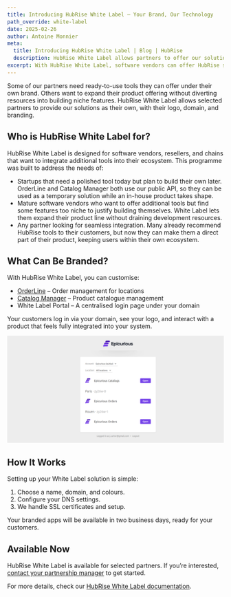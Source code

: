 ```yaml
---
title: Introducing HubRise White Label – Your Brand, Our Technology
path_override: white-label
date: 2025-02-26
author: Antoine Monnier
meta:
  title: Introducing HubRise White Label | Blog | HubRise
  description: HubRise White Label allows partners to offer our solutions under their own brand, providing a seamless experience for their customers.
excerpt: With HubRise White Label, software vendors can offer HubRise suite of well-tested tools under their own brand. Whether as a stopgap or a long-term solution, it helps them expand their offering while we stay in the background.
---
```


Some of our partners need ready-to-use tools they can offer under their own brand. Others want to expand their product offering without diverting resources into building niche features. HubRise White Label allows selected partners to provide our solutions as their own, with their logo, domain, and branding.

## Who is HubRise White Label for?

HubRise White Label is designed for software vendors, resellers, and chains that want to integrate additional tools into their ecosystem. This programme was built to address the needs of:

- Startups that need a polished tool today but plan to build their own later. OrderLine and Catalog Manager both use our public API, so they can be used as a temporary solution while an in-house product takes shape.
- Mature software vendors who want to offer additional tools but find some features too niche to justify building themselves. White Label lets them expand their product line without draining development resources.
- Any partner looking for seamless integration. Many already recommend HubRise tools to their customers, but now they can make them a direct part of their product, keeping users within their own ecosystem.

## What Can Be Branded?

With HubRise White Label, you can customise:

- [OrderLine](/apps/orderline/overview) – Order management for locations
- [Catalog Manager](/apps/catalog-manager/overview) – Product catalogue management
- White Label Portal – A centralised login page under your domain

Your customers log in via your domain, see your logo, and interact with a product that feels fully integrated into your system.

![White Label Portal](./001_white-label_portal.png)

## How It Works

Setting up your White Label solution is simple:

1. Choose a name, domain, and colours.
2. Configure your DNS settings.
3. We handle SSL certificates and setup.

Your branded apps will be available in two business days, ready for your customers.

## Available Now

HubRise White Label is available for selected partners. If you’re interested, [contact your partnership manager](mailto:contact@hubrise.com) to get started.

For more details, check our [HubRise White Label documentation](/docs/white-label).
